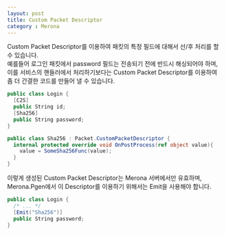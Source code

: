```yaml
---
layout: post
title: Custom Packet Descriptor
category : Merona
---
```


Custom Packet Descriptor를 이용하여 패킷의 특정 필드에 대해서 선/후 처리를 할 수 있습니다.<br>
예를들어 로그인 패킷에서 password 필드는 전송되기 전에 반드시 해싱되어야 하며, 이를 서비스의 핸들러에서 처리하기보다는 Custom Packet Descriptor를 이용하여 좀 더 간결한 코드를 만들어 낼 수 있습니다.
```c#
public class Login {
  [C2S]
  public String id;
  [Sha256]
  public String password;
}
```

```c#
public class Sha256 : Packet.CustomPacketDescriptor {
  internal protected override void OnPostProcess(ref object value){
    value = SomeSha256Func(value);
  }
}
```

이렇게 생성된 Custom Packet Descriptor는 Merona 서버에서만 유효하며,
Merona.Pgen에서 이 Descriptor를 이용하기 위해서는 Emit을 사용해야 합니다.
```c#
public class Login {
  /* ... */
  [Emit("Sha256")]
  public String password;
}
```
